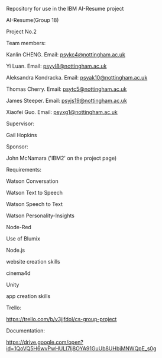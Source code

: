 Repository for use in the IBM AI-Resume project

AI-Resume(Group 18)

Project No.2



Team members:

  Kanlin CHENG. Email: psykc4@nottingham.ac.uk
  
  Yi Luan. Email: psyyl8@nottingham.ac.uk
  
  Aleksandra Kondracka. Email: psyak10@nottingham.ac.uk
  
  Thomas Cherry. Email: psytc5@nottingham.ac.uk
  
  James Steeper. Email: psyjs19@nottingham.ac.uk
  
  Xiaofei Guo. Email: psyxg1@nottingham.ac.uk
  
 
 
Supervisor:

  Gail Hopkins
  
  
  
Sponsor:

  John McNamara ('IBM2' on the project page)
  
  
  
Requirements:

  Watson Conversation
  
  Watson Text to Speech
  
  Watson Speech to Text
  
  Watson Personality-Insights
  
  Node-Red
  
  Use of Blumix
  
  Node.js
  
  website creation skills
  
  cinema4d
  
  Unity
  
  app creation skills
  
  
  
Trello:

  https://trello.com/b/v3jjfdoI/cs-group-project
  
  

Documentation:

  https://drive.google.com/open?id=1QoVQ5H6wvPwHULI7lj8OYA91GuUb8UHbjMNWQpE_s0g
